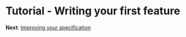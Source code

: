 # Tutorial - Writing your first feature


**Next**: [Improving your specification](improving-spec.md)